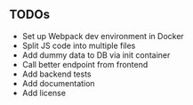 ## TODOs
* Set up Webpack dev environment in Docker
* Split JS code into multiple files
* Add dummy data to DB via init container
* Call better endpoint from frontend
* Add backend tests
* Add documentation
* Add license